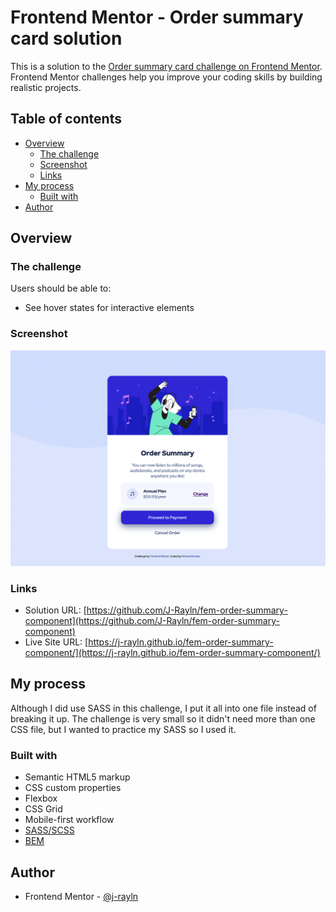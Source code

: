 # Frontend Mentor - Order summary card solution

This is a solution to the [Order summary card challenge on Frontend Mentor](https://www.frontendmentor.io/challenges/order-summary-component-QlPmajDUj). Frontend Mentor challenges help you improve your coding skills by building realistic projects. 

## Table of contents

- [Overview](#overview)
  - [The challenge](#the-challenge)
  - [Screenshot](#screenshot)
  - [Links](#links)
- [My process](#my-process)
  - [Built with](#built-with)
- [Author](#author)

## Overview

### The challenge

Users should be able to:

- See hover states for interactive elements

### Screenshot

![](./images/screenshot.png)

### Links

- Solution URL: [https://github.com/J-Rayln/fem-order-summary-component](https://github.com/J-Rayln/fem-order-summary-component)
- Live Site URL: [https://j-rayln.github.io/fem-order-summary-component/](https://j-rayln.github.io/fem-order-summary-component/)

## My process

Although I did use SASS in this challenge, I put it all into one file instead of breaking it up.  The challenge is very small so it didn't need more than one CSS file, but I wanted to practice my SASS so I used it.

### Built with

- Semantic HTML5 markup
- CSS custom properties
- Flexbox
- CSS Grid
- Mobile-first workflow
- [SASS/SCSS](https://sass-lang.com/)
- [BEM](http://getbem.com/introduction/)

## Author

- Frontend Mentor - [@j-rayln](https://www.frontendmentor.io/profile/j-rayln)
